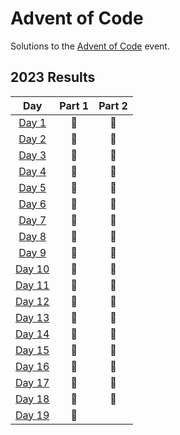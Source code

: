 # Advent of Code
Solutions to the [Advent of Code](https://adventofcode.com/) event.

<!--- advent_readme_stars table --->
## 2023 Results

| Day | Part 1 | Part 2 |
| :---: | :---: | :---: |
| [Day 1](https://adventofcode.com/2023/day/1) | 🐍 | 🐍 |
| [Day 2](https://adventofcode.com/2023/day/2) | 🐍 | 🐍 |
| [Day 3](https://adventofcode.com/2023/day/3) | 🐍 | 🐍 |
| [Day 4](https://adventofcode.com/2023/day/4) | 🐍 | 🐍 |
| [Day 5](https://adventofcode.com/2023/day/5) | 🐍 | 🐍 |
| [Day 6](https://adventofcode.com/2023/day/6) | 🐍 | 🐍 |
| [Day 7](https://adventofcode.com/2023/day/7) | 🐍 | 🐍 |
| [Day 8](https://adventofcode.com/2023/day/8) | 🐍 | 🐍 |
| [Day 9](https://adventofcode.com/2023/day/9) | 🐍 | 🐍 |
| [Day 10](https://adventofcode.com/2023/day/10) | 🐍 | 🐍 |
| [Day 11](https://adventofcode.com/2023/day/11) | 🐍 | 🐍 |
| [Day 12](https://adventofcode.com/2023/day/12) | 🐍 | 🐍 |
| [Day 13](https://adventofcode.com/2023/day/13) | 🐍 | 🐍 |
| [Day 14](https://adventofcode.com/2023/day/14) | 🐍 | 🐍 |
| [Day 15](https://adventofcode.com/2023/day/15) | 🐍 | 🐍 |
| [Day 16](https://adventofcode.com/2023/day/16) | 🐍 | 🐍 |
| [Day 17](https://adventofcode.com/2023/day/17) | 🐍 | 🐍 |
| [Day 18](https://adventofcode.com/2023/day/18) | 🐍 | 🐍 |
| [Day 19](https://adventofcode.com/2023/day/19) | 🐍 |   |
<!--- advent_readme_stars table --->
